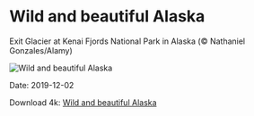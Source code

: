 # Wild and beautiful Alaska

Exit Glacier at Kenai Fjords National Park in Alaska (© Nathaniel Gonzales/Alamy)

![Wild and beautiful Alaska](https://bing.com/th?id=OHR.AKParksDay_EN-US9980950271_UHD.jpg&rf=LaDigue_UHD.jpg&pid=hp&w=1024&h=576)

Date: 2019-12-02

Download 4k: [Wild and beautiful Alaska](https://bing.com/th?id=OHR.AKParksDay_EN-US9980950271_UHD.jpg&rf=LaDigue_UHD.jpg&pid=hp&w=3840&h=2160)

